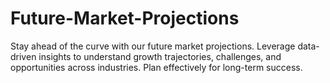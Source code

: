 # Future-Market-Projections
Stay ahead of the curve with our future market projections. Leverage data-driven insights to understand growth trajectories, challenges, and opportunities across industries. Plan effectively for long-term success.
